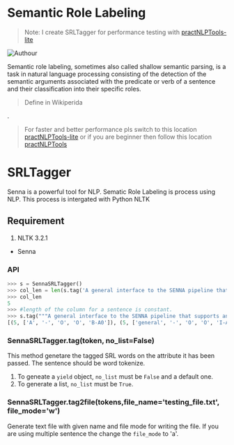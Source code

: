 # Semantic Role Labeling
>Note: I create SRLTagger for performance testing with [practNLPTools-lite](https://github.com/jawahar273/practNLPTools-lite) 

![Authour](https://img.shields.io/badge/Author-jawahar-blue.svg)

Semantic role labeling, sometimes also called shallow semantic parsing, is a task in natural language processing consisting of the detection of the semantic arguments associated with the predicate or verb of a sentence and their classification into their specific roles. 
> Define in Wikiperida

.

> For faster and better performance pls switch to this location [practNLPTools-lite](https://github.com/jawahar273/practNLPTools-lite) or if you are beginner then follow this location [practNLPTools](https://github.com/jawahar273/practNLPTools)
# SRLTagger
Senna is a powerful tool for NLP. Sematic Role Labeling is process using NLP. This process is intergated with Python NLTK

## Requirement

1. NLTK 3.2.1
* Senna

### API

```python
>>> s = SennaSRLTagger()
>>> col_len = len(s.tag('A general interface to the SENNA pipeline that supports any of the operations specified in SUPPORTED OPERATIONS'.split())[0])
>>> col_len
5
>>> #length of the column for a sentence is constant.
>>> s.tag("""A general interface to the SENNA pipeline that supports any of the operations specified in SUPPORTED OPERATIONS..""".split()) 
[(5, ['A', '-', 'O', 'O', 'B-A0']), (5, ['general', '-', 'O', 'O', 'I-A0']), (5, ['interface', '-', 'O', 'O', 'I-A0']), (5, ['to', '-', 'O', 'O', 'I-A0']), (5, ['the', '-', 'O', 'O', 'I-A0']), (5, ['SENNA', '-', 'O', 'O', 'I-A0']), (5, ['pipeline', '-', 'O', 'O', 'I-A0']), (5, ['that', '-', 'B-R-A0', 'O', 'I-A0']), (5, ['supports', 'supports', 'B-V', 'O', 'I-A0']), (5, ['any', '-', 'B-A1', 'B-A1', 'I-A0']), (5, ['of', '-', 'I-A1', 'I-A1', 'I-A0']), (5, ['the', '-', 'I-A1', 'I-A1', 'I-A0']), (5, ['operations', '-', 'I-A1', 'I-A1', 'I-A0']), (5, ['specified', 'specified', 'O', 'B-V', 'O']), (5, ['in', '-', 'O', 'B-AM-LOC', 'O']), (5, ['SUPPORTED', 'SUPPORTED', 'O', 'I-AM-LOC', 'B-V']), (5, ['OPERATIONS..', '-', 'O', 'I-AM-LOC', 'B-A1'])]
```
### SennaSRLTagger.tag(token, no_list=False)
This method genetare the tagged SRL words on the attribute it has been passed. The sentence should be word tokenize.

1. To geneate a `yield` object, `no_list` must be `False` and a default one.
1. To generate a list, `no_list` must be `True`.

### SennaSRLTagger.tag2file(tokens,file_name='testing_file.txt', file_mode='w')
 Generate text file with given name and file mode for writing the file. If you are using multiple sentence the change the `file_mode` to 'a'. 

